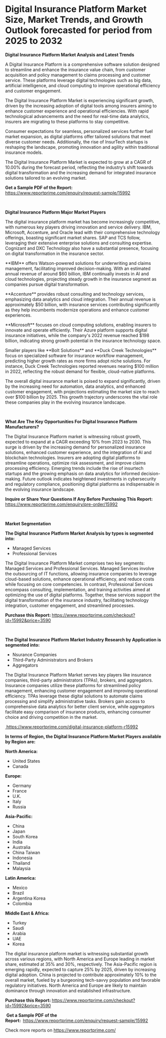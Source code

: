 <p><h1>Digital Insurance Platform Market Size, Market Trends, and Growth Outlook forecasted for period from 2025 to 2032</h1></p><p><strong>Digital Insurance Platform Market Analysis and Latest Trends</strong></p>
<p><p>A Digital Insurance Platform is a comprehensive software solution designed to streamline and enhance the insurance value chain, from customer acquisition and policy management to claims processing and customer service. These platforms leverage digital technologies such as big data, artificial intelligence, and cloud computing to improve operational efficiency and customer engagement. </p><p>The Digital Insurance Platform Market is experiencing significant growth, driven by the increasing adoption of digital tools among insurers aiming to enhance customer experience and operational efficiencies. With rapid technological advancements and the need for real-time data analytics, insurers are migrating to these platforms to stay competitive. </p><p>Consumer expectations for seamless, personalized services further fuel market expansion, as digital platforms offer tailored solutions that meet diverse customer needs. Additionally, the rise of InsurTech startups is reshaping the landscape, promoting innovation and agility within traditional insurance models. </p><p>The Digital Insurance Platform Market is expected to grow at a CAGR of 10.00% during the forecast period, reflecting the industry’s shift towards digital transformation and the increasing demand for integrated insurance solutions tailored to an evolving market.</p></p>
<p><strong>Get a Sample PDF of the Report:&nbsp;</strong> <a href="https://www.reportprime.com/enquiry/request-sample/15992?utm_campaign=3079&utm_medium=2&utm_source=Github&utm_content=ia&utm_term=20032025&utm_id=digital-insurance-platform">https://www.reportprime.com/enquiry/request-sample/15992</a></p>
<p>&nbsp;</p>
<p><strong>Digital Insurance Platform Major Market Players</strong></p>
<p><p>The digital insurance platform market has become increasingly competitive, with numerous key players driving innovation and service delivery. IBM, Microsoft, Accenture, and Oracle lead with their comprehensive technology offerings, boasting significant market shares. SAP and TCS follow, leveraging their extensive enterprise solutions and consulting expertise. Cognizant and DXC Technology also have a substantial presence, focusing on digital transformation in the insurance sector.</p><p>**IBM** offers Watson-powered solutions for underwriting and claims management, facilitating improved decision-making. With an estimated annual revenue of around $60 billion, IBM continually invests in AI and cloud technologies, projecting steady growth in the insurance segment as companies pursue digital transformation.</p><p>**Accenture** provides robust consulting and technology services, emphasizing data analytics and cloud integration. Their annual revenue is approximately $50 billion, with insurance services contributing significantly as they help incumbents modernize operations and enhance customer experiences.</p><p>**Microsoft** focuses on cloud computing solutions, enabling insurers to innovate and operate efficiently. Their Azure platform supports digital insurance initiatives, while the company's 2022 revenue reached $198 billion, indicating strong growth potential in the insurance technology space.</p><p>Smaller players like **Bolt Solutions** and **Duck Creek Technologies** focus on specialized software for insurance workflow management, predicting higher growth rates as more firms adopt niche solutions. For instance, Duck Creek Technologies reported revenues nearing $100 million in 2022, reflecting the robust demand for flexible, cloud-native platforms.</p><p>The overall digital insurance market is poised to expand significantly, driven by the increasing need for automation, data analytics, and enhanced customer engagement, with projections estimating the market size to reach over $100 billion by 2025. This growth trajectory underscores the vital role these companies play in the evolving insurance landscape.</p></p>
<p>&nbsp;</p>
<p><strong>What Are The Key Opportunities For Digital Insurance Platform Manufacturers?</strong></p>
<p><p>The Digital Insurance Platform market is witnessing robust growth, expected to expand at a CAGR exceeding 10% from 2023 to 2030. This surge is driven by the increasing demand for personalized insurance solutions, enhanced customer experience, and the integration of AI and blockchain technologies. Insurers are adopting digital platforms to streamline operations, optimize risk assessment, and improve claims processing efficiency. Emerging trends include the rise of insurtech startups and the growing emphasis on data analytics for informed decision-making. Future outlook indicates heightened investments in cybersecurity and regulatory compliance, positioning digital platforms as indispensable in the evolving insurance landscape.</p></p>
<p><strong>Inquire or Share Your Questions If Any Before Purchasing This Report:</strong> <a href="https://www.reportprime.com/enquiry/pre-order/15992?utm_campaign=3079&utm_medium=2&utm_source=Github&utm_content=ia&utm_term=20032025&utm_id=digital-insurance-platform">https://www.reportprime.com/enquiry/pre-order/15992</a></p>
<p>&nbsp;</p>
<p><strong>Market Segmentation</strong></p>
<p><strong>The Digital Insurance Platform Market Analysis by types is segmented into:</strong></p>
<p><ul><li>Managed Services</li><li>Professional Services</li></ul></p>
<p><p>The Digital Insurance Platform Market comprises two key segments: Managed Services and Professional Services. Managed Services involve the outsourcing of IT functions, allowing insurance companies to leverage cloud-based solutions, enhance operational efficiency, and reduce costs while focusing on core competencies. In contrast, Professional Services encompass consulting, implementation, and training activities aimed at optimizing the use of digital platforms. Together, these services support the digital transformation of the insurance industry, facilitating technology integration, customer engagement, and streamlined processes.</p></p>
<p><strong>Purchase this Report:&nbsp;</strong><a href="https://www.reportprime.com/checkout?id=15992&price=3590&utm_campaign=3079&utm_medium=2&utm_source=Github&utm_content=ia&utm_term=20032025&utm_id=digital-insurance-platform">https://www.reportprime.com/checkout?id=15992&price=3590</a></p>
<p>&nbsp;</p>
<p><strong>The Digital Insurance Platform Market Industry Research by Application is segmented into:</strong></p>
<p><ul><li>Nsurance Companies</li><li>Third-Party Administrators and Brokers</li><li>Aggregators</li></ul></p>
<p><p>The Digital Insurance Platform Market serves key players like insurance companies, third-party administrators (TPAs), brokers, and aggregators. Insurance companies utilize these platforms for streamlined policy management, enhancing customer engagement and improving operational efficiency. TPAs leverage these digital solutions to automate claims processing and simplify administrative tasks. Brokers gain access to comprehensive data analytics for better client service, while aggregators facilitate easy comparison of insurance products, enhancing consumer choice and driving competition in the market.</p></p>
<p><a href="https://www.reportprime.com/digital-insurance-platform-r15992?utm_campaign=3079&utm_medium=2&utm_source=Github&utm_content=ia&utm_term=20032025&utm_id=digital-insurance-platform">&nbsp;https://www.reportprime.com/digital-insurance-platform-r15992</a></p>
<p><strong>In terms of Region, the Digital Insurance Platform Market Players available by Region are:</strong></p>
<p>
    <p> <strong> North America: </strong>
        <ul>
            <li>United States</li>
            <li>Canada</li>
        </ul>
        </p> 
    <p> <strong> Europe: </strong>
        <ul>
            <li>Germany</li>
            <li>France</li>
            <li>U.K.</li>
            <li>Italy</li>
            <li>Russia</li>
        </ul>
        </p> 
    <p> <strong> Asia-Pacific: </strong>
        <ul>
            <li>China</li>
            <li>Japan</li>
            <li>South Korea</li>
            <li>India</li>
            <li>Australia</li>
            <li>China Taiwan</li>
            <li>Indonesia</li>
            <li>Thailand</li>
            <li>Malaysia</li>
        </ul>
        </p> 
    <p> <strong> Latin America: </strong>
        <ul>
            <li>Mexico</li>
            <li>Brazil</li>
            <li>Argentina Korea</li>
            <li>Colombia</li>
        </ul>
        </p> 
    <p> <strong> Middle East & Africa: </strong>
        <ul>
            <li>Turkey</li>
            <li>Saudi</li>
            <li>Arabia</li>
            <li>UAE</li>
            <li>Korea</li>
        </ul>
    </p>
    </p>
<p><p>The digital insurance platform market is witnessing substantial growth across various regions, with North America and Europe leading in market share, estimated at 35% and 30%, respectively. The Asia-Pacific region is emerging rapidly, expected to capture 25% by 2025, driven by increasing digital adoption. China is projected to contribute approximately 10% to the overall market, fueled by a burgeoning tech-savvy population and favorable regulatory initiatives. North America and Europe are likely to maintain dominance through innovation and established infrastructure.</p></p>
<p><strong>Purchase this Report: </strong><a href="https://www.reportprime.com/checkout?id=15992&price=3590&utm_campaign=3079&utm_medium=2&utm_source=Github&utm_content=ia&utm_term=20032025&utm_id=digital-insurance-platform">https://www.reportprime.com/checkout?id=15992&price=3590</a></p>
<p>&nbsp;<strong>Get a Sample PDF of the Report:&nbsp;&nbsp;</strong><a href="https://www.reportprime.com/enquiry/request-sample/15992?utm_campaign=3079&utm_medium=2&utm_source=Github&utm_content=ia&utm_term=20032025&utm_id=digital-insurance-platform">https://www.reportprime.com/enquiry/request-sample/15992</a></p>
<p><strong></strong></p>
<p>Check more reports on <a href="https://www.reportprime.com/?utm_campaign=3079&utm_medium=2&utm_source=Github&utm_content=ia&utm_term=20032025&utm_id=digital-insurance-platform">https://www.reportprime.com/</a></p>